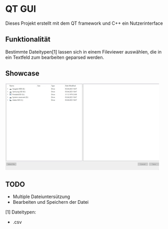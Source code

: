 # QT GUI

Dieses Projekt erstellt mit dem QT framework und C++ ein Nutzerinterface 

## Funktionalität

Bestimmte Dateitypen[1] lassen sich in einem Fileviewer auswählen, die in ein Textfeld zum bearbeiten geparsed werden.

## Showcase

![whatsup](img/whatsup.gif)

## TODO

* Multiple Dateiuntersützung
* Bearbeiten und Speichern der Datei

[1] Dateitypen:
* .csv
